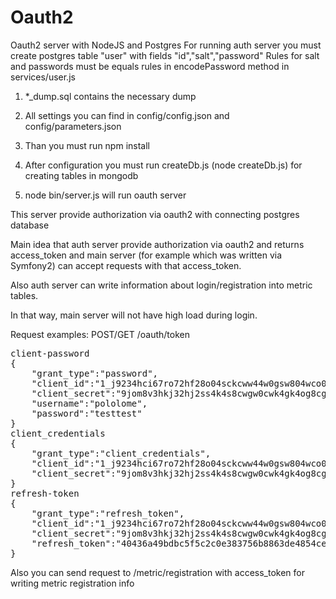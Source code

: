 # Oauth2
Oauth2 server with NodeJS and Postgres
For running auth server you must create postgres table "user" with fields "id","salt","password"
Rules for salt and passwords must be equals rules in encodePassword method in services/user.js

1. *_dump.sql contains the necessary dump

2. All settings you can find in config/config.json and config/parameters.json

3. Than you must run npm install

4. After configuration you must run createDb.js (node createDb.js) for creating tables in mongodb

5. node bin/server.js will run oauth server

This server provide authorization via oauth2 with connecting postgres database

Main idea that auth server provide authorization via oauth2 and returns access_token
and main server (for example which was written via Symfony2) can accept requests with that access_token.

Also auth server can write information about login/registration into metric tables.

In that way, main server will not have high load during login.
 

Request examples:
POST/GET  /oauth/token
<pre>
client-password
{
    "grant_type":"password",
    "client_id":"1_j9234hci67ro72hf28o04sckcww44w0gsw804wco0kkgwkcoog40",
    "client_secret":"9jom8v3hkj32hj2ss4k4s8cwgw0cwk4gk4og8cg8ws8owg8c0c",
    "username":"pololome",
    "password":"testtest"
}
client_credentials
{
	"grant_type":"client_credentials",
	"client_id":"1_j9234hci67ro72hf28o04sckcww44w0gsw804wco0kkgwkcoog40",
    "client_secret":"9jom8v3hkj32hj2ss4k4s8cwgw0cwk4gk4og8cg8ws8owg8c0c",
}
refresh-token
{
    "grant_type":"refresh_token",
    "client_id":"1_j9234hci67ro72hf28o04sckcww44w0gsw804wco0kkgwkcoog40",
    "client_secret":"9jom8v3hkj32hj2ss4k4s8cwgw0cwk4gk4og8cg8ws8owg8c0c",
    "refresh_token":"40436a49bdbc5f5c2c0e383756b8863de4854ce7712523e220e4fd4df98beaf6"
}
</pre>
Also you can send request to /metric/registration with access_token for writing metric registration info
